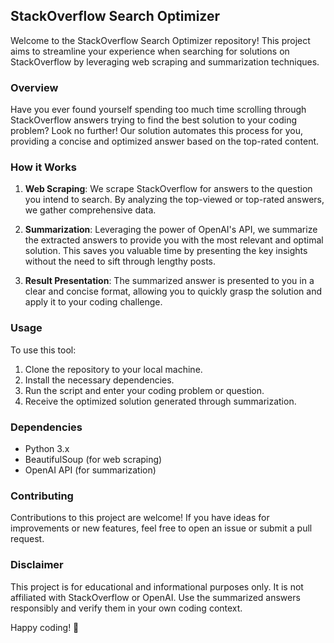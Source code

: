 ## StackOverflow Search Optimizer

Welcome to the StackOverflow Search Optimizer repository! This project aims to streamline your experience when searching for solutions on StackOverflow by leveraging web scraping and summarization techniques.

### Overview

Have you ever found yourself spending too much time scrolling through StackOverflow answers trying to find the best solution to your coding problem? Look no further! Our solution automates this process for you, providing a concise and optimized answer based on the top-rated content.

### How it Works

1. **Web Scraping**: We scrape StackOverflow for answers to the question you intend to search. By analyzing the top-viewed or top-rated answers, we gather comprehensive data.

2. **Summarization**: Leveraging the power of OpenAI's API, we summarize the extracted answers to provide you with the most relevant and optimal solution. This saves you valuable time by presenting the key insights without the need to sift through lengthy posts.

3. **Result Presentation**: The summarized answer is presented to you in a clear and concise format, allowing you to quickly grasp the solution and apply it to your coding challenge.

### Usage

To use this tool:

1. Clone the repository to your local machine.
2. Install the necessary dependencies.
3. Run the script and enter your coding problem or question.
4. Receive the optimized solution generated through summarization.

### Dependencies

- Python 3.x
- BeautifulSoup (for web scraping)
- OpenAI API (for summarization)

### Contributing

Contributions to this project are welcome! If you have ideas for improvements or new features, feel free to open an issue or submit a pull request.

### Disclaimer

This project is for educational and informational purposes only. It is not affiliated with StackOverflow or OpenAI. Use the summarized answers responsibly and verify them in your own coding context.

Happy coding! 🚀
